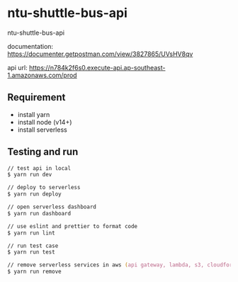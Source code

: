 # ntu-shuttle-bus-api

ntu-shuttle-bus-api

documentation: <https://documenter.getpostman.com/view/3827865/UVsHV8qv>

api url: <https://n784k2f6s0.execute-api.ap-southeast-1.amazonaws.com/prod>

## Requirement

- install yarn
- install node (v14+)
- install serverless

## Testing and run

```zsh
// test api in local
$ yarn run dev

// deploy to serverless
$ yarn run deploy

// open serverless dashboard
$ yarn run dashboard

// use eslint and prettier to format code
$ yarn run lint

// run test case
$ yarn run test

// remove serverless services in aws (api gateway, lambda, s3, cloudformation)
$ yarn run remove
```
